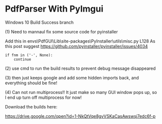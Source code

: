 # PdfParser With PyImgui

Windows 10 Build Success branch

(1) Need to mannaul fix some source code for pyinstaller

Add this in envs\PdfGUI\Lib\site-packages\PyInstaller\utils\misc.py L128
As this post suggest
https://github.com/pyinstaller/pyinstaller/issues/4034
```code
if fnm in ('-', None):
    continue
```

(2) use cmd to run the build results to prevent debug message disappeared

(3) then just keeps google and add some hidden imports back, and everything should be fine!

(4) Can not run multiprocess!! It just make so many GUI window pops up, so I end up turn off multiprocess for now!

Download the builds here:

https://drive.google.com/open?id=1-NkQtVqe8gvVSKaCasAwswsj7edc6f-p